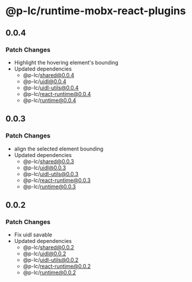 # @p-lc/runtime-mobx-react-plugins

## 0.0.4

### Patch Changes

- Highlight the hovering element's bounding
- Updated dependencies
  - @p-lc/shared@0.0.4
  - @p-lc/uidl@0.0.4
  - @p-lc/uidl-utils@0.0.4
  - @p-lc/react-runtime@0.0.4
  - @p-lc/runtime@0.0.4

## 0.0.3

### Patch Changes

- align the selected element bounding
- Updated dependencies
  - @p-lc/shared@0.0.3
  - @p-lc/uidl@0.0.3
  - @p-lc/uidl-utils@0.0.3
  - @p-lc/react-runtime@0.0.3
  - @p-lc/runtime@0.0.3

## 0.0.2

### Patch Changes

- Fix uidl savable
- Updated dependencies
  - @p-lc/shared@0.0.2
  - @p-lc/uidl@0.0.2
  - @p-lc/uidl-utils@0.0.2
  - @p-lc/react-runtime@0.0.2
  - @p-lc/runtime@0.0.2
